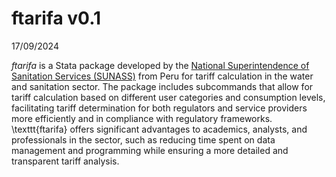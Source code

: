 # ftarifa v0.1

17/09/2024

*ftarifa* is a Stata package developed by the [National Superintendence of Sanitation Services (SUNASS)]([https://link-url-here.org](https://www.gob.pe/sunass)) from Peru for tariff calculation in the water and sanitation sector. The package includes subcommands that allow for tariff calculation based on different user categories and consumption levels, facilitating tariff determination for both regulators and service providers more efficiently and in compliance with regulatory frameworks. \texttt{ftarifa} offers significant advantages to academics, analysts, and professionals in the sector, such as reducing time spent on data management and programming while ensuring a more detailed and transparent tariff analysis.
